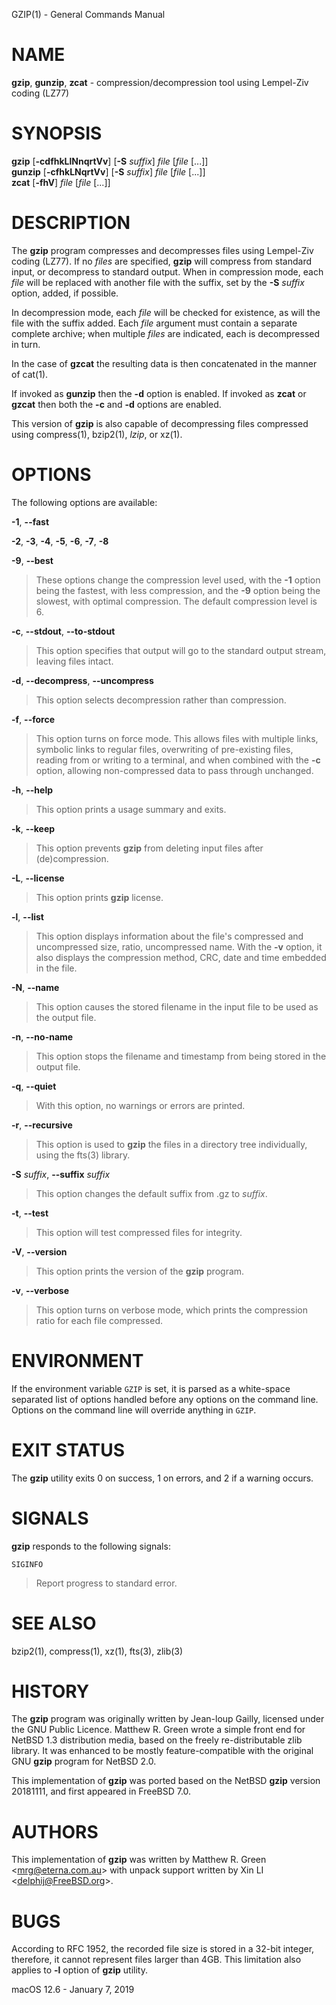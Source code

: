 GZIP(1) - General Commands Manual

# NAME

**gzip**,
**gunzip**,
**zcat** - compression/decompression tool using Lempel-Ziv coding (LZ77)

# SYNOPSIS

**gzip**
\[**-cdfhkLlNnqrtVv**]
\[**-S**&nbsp;*suffix*]
*file*
\[*file*&nbsp;\[...]]  
**gunzip**
\[**-cfhkLNqrtVv**]
\[**-S**&nbsp;*suffix*]
*file*
\[*file*&nbsp;\[...]]  
**zcat**
\[**-fhV**]
*file*
\[*file*&nbsp;\[...]]

# DESCRIPTION

The
**gzip**
program compresses and decompresses files using Lempel-Ziv coding
(LZ77).
If no
*files*
are specified,
**gzip**
will compress from standard input, or decompress to standard output.
When in compression mode, each
*file*
will be replaced with another file with the suffix, set by the
**-S** *suffix*
option, added, if possible.

In decompression mode, each
*file*
will be checked for existence, as will the file with the suffix
added.
Each
*file*
argument must contain a separate complete archive;
when multiple
*files*
are indicated, each is decompressed in turn.

In the case of
**gzcat**
the resulting data is then concatenated in the manner of
cat(1).

If invoked as
**gunzip**
then the
**-d**
option is enabled.
If invoked as
**zcat**
or
**gzcat**
then both the
**-c**
and
**-d**
options are enabled.

This version of
**gzip**
is also capable of decompressing files compressed using
compress(1),
bzip2(1),
*lzip*,
or
xz(1).

# OPTIONS

The following options are available:

**-1**, **-&#45;fast**

**-2**, **-3**, **-4**, **-5**, **-6**, **-7**, **-8**

**-9**, **-&#45;best**

> These options change the compression level used, with the
> **-1**
> option being the fastest, with less compression, and the
> **-9**
> option being the slowest, with optimal compression.
> The default compression level is 6.

**-c**, **-&#45;stdout**, **-&#45;to-stdout**

> This option specifies that output will go to the standard output
> stream, leaving files intact.

**-d**, **-&#45;decompress**, **-&#45;uncompress**

> This option selects decompression rather than compression.

**-f**, **-&#45;force**

> This option turns on force mode.
> This allows files with multiple links, symbolic links to regular files,
> overwriting of pre-existing files, reading from or writing to a terminal,
> and when combined with the
> **-c**
> option, allowing non-compressed data to pass through unchanged.

**-h**, **-&#45;help**

> This option prints a usage summary and exits.

**-k**, **-&#45;keep**

> This option prevents
> **gzip**
> from deleting input files after (de)compression.

**-L**, **--license**

> This option prints
> **gzip**
> license.

**-l**, **-&#45;list**

> This option displays information about the file's compressed and
> uncompressed size, ratio, uncompressed name.
> With the
> **-v**
> option, it also displays the compression method, CRC, date and time
> embedded in the file.

**-N**, **-&#45;name**

> This option causes the stored filename in the input file to be used
> as the output file.

**-n**, **-&#45;no-name**

> This option stops the filename and timestamp from being stored in
> the output file.

**-q**, **-&#45;quiet**

> With this option, no warnings or errors are printed.

**-r**, **-&#45;recursive**

> This option is used to
> **gzip**
> the files in a directory tree individually, using the
> fts(3)
> library.

**-S** *suffix*, **-&#45;suffix** *suffix*

> This option changes the default suffix from .gz to
> *suffix*.

**-t**, **-&#45;test**

> This option will test compressed files for integrity.

**-V**, **-&#45;version**

> This option prints the version of the
> **gzip**
> program.

**-v**, **-&#45;verbose**

> This option turns on verbose mode, which prints the compression
> ratio for each file compressed.

# ENVIRONMENT

If the environment variable
`GZIP`
is set, it is parsed as a white-space separated list of options
handled before any options on the command line.
Options on the command line will override anything in
`GZIP`.

# EXIT STATUS

The
**gzip**
utility exits&#160;0 on success,
1 on errors,
and 2 if a warning occurs.

# SIGNALS

**gzip**
responds to the following signals:

`SIGINFO`

> Report progress to standard error.

# SEE ALSO

bzip2(1),
compress(1),
xz(1),
fts(3),
zlib(3)

# HISTORY

The
**gzip**
program was originally written by Jean-loup Gailly, licensed under
the GNU Public Licence.
Matthew R. Green wrote a simple front end for
NetBSD 1.3
distribution media, based on the freely re-distributable zlib library.
It was enhanced to be mostly feature-compatible with the original
GNU
**gzip**
program for
NetBSD 2.0.

This implementation of
**gzip**
was ported based on the
NetBSD
**gzip**
version 20181111,
and first appeared in
FreeBSD 7.0.

# AUTHORS

This implementation of
**gzip**
was written by
Matthew R. Green &lt;[mrg@eterna.com.au](mailto:mrg@eterna.com.au)&gt;
with unpack support written by
Xin LI &lt;[delphij@FreeBSD.org](mailto:delphij@FreeBSD.org)&gt;.

# BUGS

According to RFC 1952, the recorded file size is stored in a 32-bit
integer, therefore, it cannot represent files larger than 4GB.
This limitation also applies to
**-l**
option of
**gzip**
utility.

macOS 12.6 - January 7, 2019
